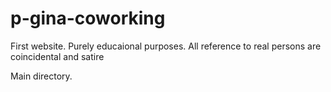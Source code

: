 # p-gina-coworking
First website. Purely educaional purposes. All reference to real persons are coincidental and satire

Main directory.